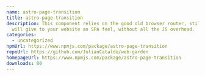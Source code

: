 ```yaml
---
name: astro-page-transition
title: astro-page-transition
description: This component relies on the good old browser router, still, it
  will give to your website an SPA feel, without all the JS overhead.
categories:
  - uncategorized
npmUrl: https://www.npmjs.com/package/astro-page-transition
repoUrl: https://github.com/JulianCataldo/web-garden
homepageUrl: https://www.npmjs.com/package/astro-page-transition
downloads: 80
---
```

